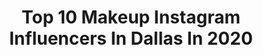 ---
title: Top 10 Makeup Instagram Influencers In Dallas In 2020
description: >-
  Find top makeup Instagram influencers in Dallas in 2020. Most popular hashtags: #makeup #stayhome #makeupaddict #dfwmakeupartist.
platform: Instagram
profiles:
  - username: "thehautechristian"
    fullname: >-
      ⇺TᕼE ᕼᗩᑌTE ᑕᕼᖇIᔕTIᗩᑎ⇻
    location: "United States"
    followers: 16491
    engagement: 417
    commentsToLikes: 0.138535
    id: ck0w00ug2bttp0i19vc6y7nsw
    verified: false
    hashtags: "#purses, #influenster, #blackhair, #jewellrylove"
  - username: "lunarkris"
    fullname: >-
      🌙 KRIS ✨ DFW Model
    location: "United States"
    followers: 6773
    engagement: 617
    commentsToLikes: 0.065339
    id: ck6tmm1kh838u0j71xawbnzgq
    verified: false
    hashtags: "#makeupinstagram, #dfweventplanner, #makeupinspo, #eatyourheartout"
  - username: "baileysbabblings"
    fullname: >-
      Bailey Martindale
    location: "United States"
    followers: 22506
    engagement: 303
    commentsToLikes: 0.052008
    id: ck6uhalpm808q0j71j5wqoqts
    verified: false
    hashtags: "#sponsoredpost, #coravid19, #ad, #stayhome"
  - username: "ruby_avelar"
    fullname: >-
      Dallas Makeup Artist
    location: "United States"
    followers: 11676
    engagement: 1290
    commentsToLikes: 0.082215
    id: ck0vwcydet4zc0i19j7vc8kl9
    verified: false
    hashtags: "#nochistlense, #inspofashion, #giveaway, #exploremore"
  - username: "fatimathemua"
    fullname: >-
      Fatima | Dallas Makeup Artist
    location: "United States"
    followers: 24408
    engagement: 1101
    commentsToLikes: 0.059090
    id: ck6u7tab1njfo0j713y4h6dh0
    verified: false
    hashtags: "#novababe, #fashionnovacurve, #webinar, #20kgiveaway"
  - username: "e.g.beautystudio"
    fullname: >-
      Eloy Dallas Makeup Artist
    location: "United States"
    followers: 19945
    engagement: 215
    commentsToLikes: 0.050355
    id: ck5zocpslq9ni0i14c359mfmv
    verified: false
    hashtags: "#urbandecay, #houstonmua, #dfwmakeupartist, #lamakeupartist"
  - username: "manibaeee"
    fullname: >-
      Imani. ✨
    location: "United States"
    followers: 4685
    engagement: 1534
    commentsToLikes: 0.067540
    id: ck5cii2a6soiv0i11louvwbhr
    verified: false
    hashtags: ""
  - username: "roccastillo"
    fullname: >-
      Roc Castillo
    location: "United States"
    followers: 27759
    engagement: 359
    commentsToLikes: 0.034210
    id: ckap1s3fuvvw10i78b3vvfa5u
    verified: false
    hashtags: "#carolsdaughter, #makeup, #kevynaucoinbeauty, #sponsored"
  - username: "ty_static"
    fullname: >-
      Ty Cain, The Model
    location: "United States"
    followers: 6096
    engagement: 683
    commentsToLikes: 0.072734
    id: ck8syrsdglra40j78honc5wab
    verified: false
    hashtags: "#amazing, #phenomenalwoman, #skin, #bday"
  - username: "_marvella__"
    fullname: >-
      MARVELLA ♡
    location: "United States"
    followers: 44529
    engagement: 742
    commentsToLikes: 0.022771
    id: ck6u4p79l50o80j717rtb4gfj
    verified: false
    hashtags: "#funnytiktokvideos, #blackgirlmagic, #savagechallenge, #coronaviruspandemic"
---